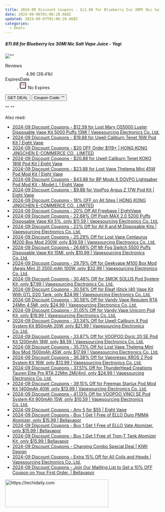 ```yaml
---
title: 2024-09 Discount Coupons - $11.88 for Blueberry Ice 30Ml Nic Salt Vape Juice - Yogi | Eight Vape
date: 2024-09-06T01:06:28.668Z
updated: 2024-09-07T01:06:28.668Z
categories:
  - Deals
---
```



<div class="max-w-4xl mx-auto grid grid-cols-1 lg:max-w-5xl lg:gap-x-20 lg:grid-cols-2">
  <div class="relative p-3 col-start-1 row-start-1 flex flex-col-reverse rounded-lg bg-gradient-to-t from-black/75 via-black/0 sm:bg-none sm:row-start-2 sm:p-0 lg:row-start-1">
    <h5 class="mt-1 text-lg font-semibold text-white sm:text-slate-900 md:text-2xl dark:sm:text-white">$11.88 for Blueberry Ice 30Ml Nic Salt Vape Juice - Yogi</h5>
  </div>
  
  <div class="col-start-1 col-end-3 row-start-1 grid gap-4 sm:mb-6 sm:grid-cols-4 lg:col-start-2 lg:row-span-6 lg:row-end-6 lg:mb-0 lg:gap-6">
      <img src="&quot;&quot;" onClick="javascript:window.open(decodeURIComponent('%22https%3A%2F%2Fwww.shareasale.com%2Fu.cfm%3Fd%3D1089935%26m%3D59344%26u%3D4338022%22'), '_blank');void(0);" alt="&quot;&quot;" class="h-60 w-full rounded-lg object-cover sm:col-span-2 sm:h-52 lg:col-span-full" loading="lazy" />
    
  </div>
  <dl class="row-start-2 mt-4 flex items-center text-xs font-medium sm:row-start-3 sm:mt-1 md:mt-2.5 lg:row-start-2">
    <dt class="sr-only">Reviews</dt>
    <dd class="flex items-center text-indigo-600 dark:text-indigo-400">
      <svg width="24" height="24" fill="none" aria-hidden="true" class="mr-1 stroke-current dark:stroke-indigo-500">
        <path d="m12 5 2 5h5l-4 4 2.103 5L12 16l-5.103 3L9 14l-4-4h5l2-5Z" stroke-width="2" stroke-linecap="round" stroke-linejoin="round" />
      </svg>
      <span>4.96 <span class="font-normal text-slate-400">(39.41k)</span></span>
    </dd>
    <dt class="sr-only">ExpiresDate</dt>
    <dd class="flex items-center">
      <svg width="2" height="2" aria-hidden="true" fill="currentColor" class="mx-3 text-slate-300">
        <circle cx="1" cy="1" r="1" />
      </svg>
      <svg width="24" height="24" viewBox="0 0 24 24" fill="none" stroke="currentColor" stroke-width="2">
        <rect x="3" y="3" width="18" height="18" rx="2" fill="#fff" />
        <path d="M6 10L18 10" stroke="red" stroke-width="2" fill="none" />
        <path d="M10 6L10 18" stroke="#fff" stroke-width="2" fill="none" />
      </svg>
      No Expires    </dd>
  </dl>
  <div class="col-start-1 row-start-3 mt-4 self-center sm:col-start-2 sm:row-span-2 sm:row-start-2 sm:mt-0 lg:col-start-1 lg:row-start-3 lg:row-end-4 lg:mt-6">
    <button type="button" onClick="javascript:window.open(decodeURIComponent('%22https%3A%2F%2Fwww.shareasale.com%2Fu.cfm%3Fd%3D1089935%26m%3D59344%26u%3D4338022%22'), '_blank');void(0);" class="rounded-lg bg-red-600 px-3 py-2 text-sm font-medium leading-6 text-white">GET DEAL</button>
    <button type="button" onClick="javascript:window.open(decodeURIComponent('%22https%3A%2F%2Fwww.shareasale.com%2Fu.cfm%3Fd%3D1089935%26m%3D59344%26u%3D4338022%22'), '_blank');void(0);" class="border-dashed border-2 border-indigo-600 bg-green-100 text-sm leading-6 font-medium py-2 px-3 rounded-lg">Coupon Code: &quot;&quot;</button>
  </div>
  <p class="col-start-1 mt-4 text-sm leading-6 sm:col-span-2 lg:col-span-1 lg:row-start-4 lg:mt-6 dark:text-slate-400">
    "" 
""  </p>
</div>
<span class="atpl-alsoreadstyle">Also read:</span>
<div><ul>
<li><a href="https://coupons.techidaily.com/coupon-1027762-share-90958-sale/"><u>2024-09 Discount Coupons - $12.59 for Lost Mary OS5000 Luster Disposable Vape Kit 5000 Puffs 13Ml | Vapesourcing Electronics Co.,Ltd.</u></a></li>
<li><a href="https://coupons.techidaily.com/coupon-1094238-share-59344-sale/"><u>2024-09 Discount Coupons - $19.88 for Uwell Caliburn Tenet 16W Pod Kit | Eight Vape</u></a></li>
<li><a href="https://coupons.techidaily.com/coupon-1094839-share-136981-sale/"><u>2024-09 Discount Coupons - $20 OFF Order $119+ | HONG KONG JINGCHEN E-COMMERCE CO., LIMITED</u></a></li>
<li><a href="https://coupons.techidaily.com/coupon-1094236-share-59344-sale/"><u>2024-09 Discount Coupons - $20.88 for Uwell Caliburn Tenet KOKO 18W Pod Kit | Eight Vape</u></a></li>
<li><a href="https://coupons.techidaily.com/coupon-1094240-share-59344-sale/"><u>2024-09 Discount Coupons - $23.88 for Lost Vape Thelema Mini 45W Pod Mod Kit | Eight Vape</u></a></li>
<li><a href="https://coupons.techidaily.com/coupon-1094241-share-59344-sale/"><u>2024-09 Discount Coupons - $43.88 for BP Mods X DOVPO Lightsaber Pod Mod Kit - Model.L | Eight Vape</u></a></li>
<li><a href="https://coupons.techidaily.com/coupon-1094242-share-59344-sale/"><u>2024-09 Discount Coupons - $9.88 for VooPoo Argus Z 17W Pod Kit | Eight Vape</u></a></li>
<li><a href="https://coupons.techidaily.com/coupon-1094835-share-136981-sale/"><u>2024-09 Discount Coupons - 18% OFF on All Sites | HONG KONG JINGCHEN E-COMMERCE CO., LIMITED</u></a></li>
<li><a href="https://coupons.techidaily.com/coupon-1094248-share-59344-sale/"><u>2024-09 Discount Coupons - 20% Off All Freebase | EightVape</u></a></li>
<li><a href="https://coupons.techidaily.com/coupon-1001823-share-90958-sale/"><u>2024-09 Discount Coupons - 22.68% Off Posh MAX 2.0 5200 Puffs Disposable Vape Kit 5%, only $11.59 | Vapesourcing Electronics Co.,Ltd.</u></a></li>
<li><a href="https://coupons.techidaily.com/coupon-1094871-share-90958-sale/"><u>2024-09 Discount Coupons - 22% Off for All R and M Disposable Kits | Vapesourcing Electronics Co.,Ltd.</u></a></li>
<li><a href="https://coupons.techidaily.com/coupon-967926-share-90958-sale/"><u>2024-09 Discount Coupons - 25.29% Off for Lost Vape Centaurus M200 Box Mod 200W, only $39.59 | Vapesourcing Electronics Co.,Ltd.</u></a></li>
<li><a href="https://coupons.techidaily.com/coupon-1000280-share-90958-sale/"><u>2024-09 Discount Coupons - 26.68% Off Mr Fog Switch 5500 Puffs Disposable Vape Kit 15Ml, only $10.99 | Vapesourcing Electronics Co.,Ltd.</u></a></li>
<li><a href="https://coupons.techidaily.com/coupon-829869-share-90958-sale/"><u>2024-09 Discount Coupons - 29.79% Off for Geekvape M100 Box Mod (Aegis Mini 2) 2500 mAh 100W, only $32.99 | Vapesourcing Electronics Co.,Ltd.</u></a></li>
<li><a href="https://coupons.techidaily.com/coupon-840655-share-90958-sale/"><u>2024-09 Discount Coupons - 30.46% Off for SMOK SOLUS Pod System Kit, only $7.99 | Vapesourcing Electronics Co.,Ltd.</u></a></li>
<li><a href="https://coupons.techidaily.com/coupon-971128-share-90958-sale/"><u>2024-09 Discount Coupons - 30.56% Off for Eleaf iStick I40 Vape Kit With GTL D20 Tank, only $24.99 | Vapesourcing Electronics Co.,Ltd.</u></a></li>
<li><a href="https://coupons.techidaily.com/coupon-983052-share-90958-sale/"><u>2024-09 Discount Coupons - 30.56% Off for Vandy Vape Requiem RTA 24Mm 4.5Ml, only $24.99 | Vapesourcing Electronics Co.,Ltd.</u></a></li>
<li><a href="https://coupons.techidaily.com/coupon-871445-share-90958-sale/"><u>2024-09 Discount Coupons - 31.05% Off for Vandy Vape Unicorn Pod Kit, only $19.99 | Vapesourcing Electronics Co.,Ltd.</u></a></li>
<li><a href="https://coupons.techidaily.com/coupon-941980-share-90958-sale/"><u>2024-09 Discount Coupons - 33.34% Off for Uwell Caliburn X Pod System Kit 850mAh 20W, only $21.99 | Vapesourcing Electronics Co.,Ltd.</u></a></li>
<li><a href="https://coupons.techidaily.com/coupon-1024760-share-90958-sale/"><u>2024-09 Discount Coupons - 33.87% Off for VOOPOO Doric 20 SE Pod Kit 1200mAh 18W, only $8.59 | Vapesourcing Electronics Co.,Ltd.</u></a></li>
<li><a href="https://coupons.techidaily.com/coupon-978835-share-90958-sale/"><u>2024-09 Discount Coupons - 35.73% Off for Lost Vape Thelema Mini Box Mod 1500mAh 45W, only $17.99 | Vapesourcing Electronics Co.,Ltd.</u></a></li>
<li><a href="https://coupons.techidaily.com/coupon-829200-share-90958-sale/"><u>2024-09 Discount Coupons - 36.38% Off for Vaporesso XROS 2 Pod System Kit 16W, only $13.99 | Vapesourcing Electronics Co.,Ltd.</u></a></li>
<li><a href="https://coupons.techidaily.com/coupon-1021173-share-90958-sale/"><u>2024-09 Discount Coupons - 37.51% Off for ThunderHead Creations Tauren Elite Pro RTA 22Mm 2Ml/4ml, only $24.99 | Vapesourcing Electronics Co.,Ltd.</u></a></li>
<li><a href="https://coupons.techidaily.com/coupon-979348-share-90958-sale/"><u>2024-09 Discount Coupons - 39.15% Off for Freemax Starlux Pod Mod Kit 1400mAh 40W, only $13.99 | Vapesourcing Electronics Co.,Ltd.</u></a></li>
<li><a href="https://coupons.techidaily.com/coupon-945529-share-90958-sale/"><u>2024-09 Discount Coupons - 41.13% Off for VOOPOO VINCI SE Pod System Kit 900mAh 15W, only $10.59 | Vapesourcing Electronics Co.,Ltd.</u></a></li>
<li><a href="https://coupons.techidaily.com/coupon-1094259-share-59344-sale/"><u>2024-09 Discount Coupons - Any 5 for $55 | Eight Vape</u></a></li>
<li><a href="https://coupons.techidaily.com/coupon-1094142-share-122475-sale/"><u>2024-09 Discount Coupons - Buy 1 Get 1 Free of ELLO Duro PMMA Atomizer, only $15.99 | Bellavapor</u></a></li>
<li><a href="https://coupons.techidaily.com/coupon-1094144-share-122475-sale/"><u>2024-09 Discount Coupons - Buy 1 Get 1 Free of ELLO Vate Atomizer, only $15.99 | Bellavapor</u></a></li>
<li><a href="https://coupons.techidaily.com/coupon-1094141-share-122475-sale/"><u>2024-09 Discount Coupons - Buy 1 Get 1 Free of Tron-T Tank Atomizer Kit, only $15.99 | Bellavapor</u></a></li>
<li><a href="https://coupons.techidaily.com/coupon-1094181-share-152712-sale/"><u>2024-09 Discount Coupons - Charging Combo Special Deal | KIWI Design</u></a></li>
<li><a href="https://coupons.techidaily.com/coupon-778898-share-90958-sale/"><u>2024-09 Discount Coupons - Extra 15% Off for All Coils and Heads | Vapesourcing Electronics Co.,Ltd.</u></a></li>
<li><a href="https://coupons.techidaily.com/coupon-1097387-share-122475-sale/"><u>2024-09 Discount Coupons - Join Our Mailling List to Get a 10% OFF Coupon on Your First Order. | Bellavapor</u></a></li>
</ul></div>

<ins class="adsbygoogle"
      style="display:block"
      data-ad-client="ca-pub-7571918770474297"
      data-ad-slot="8358498916"
      data-ad-format="auto"
      data-full-width-responsive="true"></ins>
<!-- affiliate ads begin -->
<a href="https://aligracehair.sjv.io/c/5597632/2135358/19272" target="_top" id="2135358">
  <img src="//a.impactradius-go.com/display-ad/19272-2135358" border="0" alt="https://techidaily.com" width="336" height="90"/>
</a>
<img height="0" width="0" src="https://aligracehair.sjv.io/i/5597632/2135358/19272" style="position:absolute;visibility:hidden;" border="0" />
<!-- affiliate ads end -->